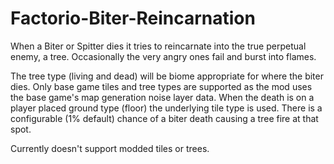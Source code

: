 # Factorio-Biter-Reincarnation

When a Biter or Spitter dies it tries to reincarnate into the true perpetual enemy, a tree. Occasionally the very angry ones fail and burst into flames.

The tree type (living and dead) will be biome appropriate for where the biter dies. Only base game tiles and tree types are supported as the mod uses the base game's map generation noise layer data. When the death is on a player placed ground type (floor) the underlying tile type is used.
There is a configurable (1% default) chance of a biter death causing a tree fire at that spot.

Currently doesn't support modded tiles or trees.